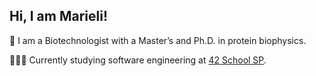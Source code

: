 ## Hi, I am Marieli!

🔬 I am a Biotechnologist with a Master’s and Ph.D. in protein biophysics.

👩🏽‍🎓 Currently studying software engineering at [42 School SP](https://www.42sp.org.br/).
